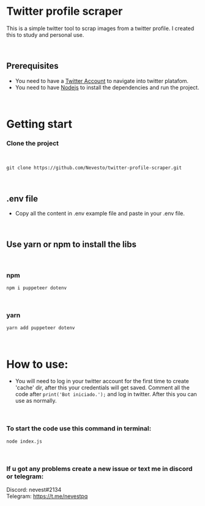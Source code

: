 # Twitter profile scraper

This is a simple twitter tool to scrap images from a twitter profile. I created this to study and personal use.

</br>

## Prerequisites

- You need to have a [Twitter Account](https://twitter.com/i/flow/signup) to navigate into twitter platafom.
- You need to have [Nodejs](https://nodejs.org/en/) to install the dependencies and run the project.

</br>

# Getting start

### Clone the project

</br>

````
git clone https://github.com/Nevesto/twitter-profile-scraper.git
````

</br>

## .env file
- Copy all the content in .env example file and paste in your .env file.
</br>

## Use yarn or npm to install the libs

</br>

### npm
````
npm i puppeteer dotenv
````

</br>

###  yarn
````
yarn add puppeteer dotenv
````

</br>

# How to use:

- You will need to log in your twitter account for the first time to create 'cache' dir, after this your credentials will get saved.
Comment all the code after ```print('Bot iniciado.');``` and log in twitter. After this you can use as normally.

</br>

### To start the code use this command in terminal:
``node index.js``

</br>

### If u got any problems create a new issue or text me in discord or telegram:
Discord: nevest#2134
</br>
Telegram: https://t.me/nevestpq
